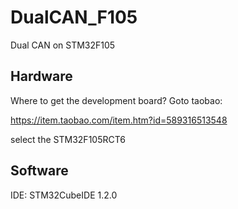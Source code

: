 # DualCAN_F105
Dual CAN on STM32F105

## Hardware

Where to get the development board? Goto taobao:

https://item.taobao.com/item.htm?id=589316513548

select the STM32F105RCT6

## Software

IDE: STM32CubeIDE 1.2.0

